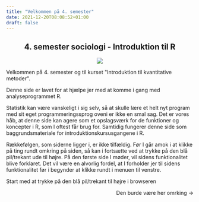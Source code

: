 ```yaml
---
title: "Velkommen på 4. semester"
date: 2021-12-20T08:08:52+01:00
draft: false
---
```




## <div style="text-align: center"> 4. semester sociologi - Introduktion til R </div> 



<p align="center"><img src="https://upload.wikimedia.org/wikipedia/commons/b/b9/AAU_logo_2012.png" /></p> 

 

Velkommen på 4. semester og til kurset "Introduktion til kvantitative metoder". 

Denne side er lavet for at hjælpe jer med at komme i gang med analyseprogrammet R. 

Statistik kan være vanskeligt i sig selv, så at skulle lære et helt nyt program med sit eget programmeringssprog oveni er ikke en smal sag. Det er vores håb, at denne side kan agere som et opslagsværk for de funktioner og koncepter i R, som I oftest får brug for. Samtidig fungerer denne side som baggrundsmateriale for introduktionskursusgangene i R.

Rækkefølgen, som siderne ligger i, er ikke tilfældig. Før I går amok i at klikke på ting rundt omkring på siden, så kan i fortsætte ved at trykke på den blå pil/trekant ude til højre. På den første side I møder, vil sidens funktionalitet blive forklaret. Det vil være en alvorlig fordel, at I forholder jer til sidens funktionalitet før i begynder at klikke rundt i menuen til venstre.



Start med at trykke på den blå pil/trekant til højre i browseren



<div style="text-align: right"> Den burde være her omrking &rarr; </div>
